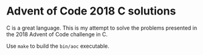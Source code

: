 # Advent of Code 2018 C solutions

C is a great language. This is my attempt to solve the problems presented in
the 2018 Advent of Code challenge in C.

Use `make` to build the `bin/aoc` executable.
